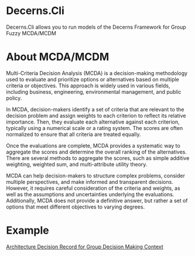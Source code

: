 # Decerns.Cli
Decerns.Cli allows you to run models of the Decerns Framework for Group Fuzzy MCDA/MCDM

# About MCDA/MCDM
Multi-Criteria Decision Analysis (MCDA) is a decision-making methodology used to evaluate and prioritize options or alternatives based on multiple criteria or objectives. This approach is widely used in various fields, including business, engineering, environmental management, and public policy.

In MCDA, decision-makers identify a set of criteria that are relevant to the decision problem and assign weights to each criterion to reflect its relative importance. Then, they evaluate each alternative against each criterion, typically using a numerical scale or a rating system. The scores are often normalized to ensure that all criteria are treated equally.

Once the evaluations are complete, MCDA provides a systematic way to aggregate the scores and determine the overall ranking of the alternatives. There are several methods to aggregate the scores, such as simple additive weighting, weighted sum, and multi-attribute utility theory.

MCDA can help decision-makers to structure complex problems, consider multiple perspectives, and make informed and transparent decisions. However, it requires careful consideration of the criteria and weights, as well as the assumptions and uncertainties underlying the evaluations. Additionally, MCDA does not provide a definitive answer, but rather a set of options that meet different objectives to varying degrees.

# Example
[Architecture Decision Record for Group Decision Making Context](https://github.com/RVShershnev/Architecture-Decision-Record-for-Group-Decision-Making-Context)
